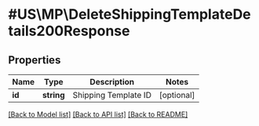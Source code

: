 # #US\MP\DeleteShippingTemplateDetails200Response

## Properties

Name | Type | Description | Notes
------------ | ------------- | ------------- | -------------
**id** | **string** | Shipping Template ID | [optional]


[[Back to Model list]](../) [[Back to API list]](../../Api/US/MP) [[Back to README]](../../README.md)
